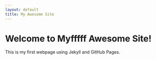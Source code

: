 ```yaml
---
layout: default
title: My Awesome Site
---
```


# Welcome to Myfffff Awesome Site!

This is my first webpage using Jekyll and GitHub Pages. 
